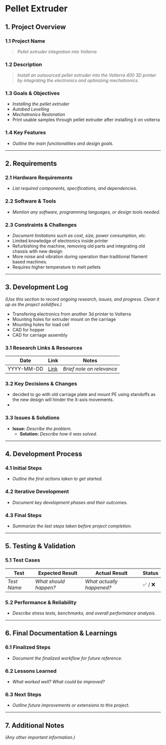 # Pellet Extruder
## 1. Project Overview
### 1.1 Project Name
> *Pellet extruder integration into Volterra*

### 1.2 Description
> *Install an outsourced pellet extruder into the Volterra 400 3D printer by integrating the electronics and optimizing mechatronics.*

### 1.3 Goals & Objectives
- *Installing the pellet extruder*
- *Autobed Levelling*
- *Mechatronics Restoration*
- Print usable samples through pellet extruder after installing it on volterra


### 1.4 Key Features
- *Outline the main functionalities and design goals.*

---

## 2. Requirements
### 2.1 Hardware Requirements
- *List required components, specifications, and dependencies.*

### 2.2 Software & Tools
- *Mention any software, programming languages, or design tools needed.*

### 2.3 Constraints & Challenges
- *Document limitations such as cost, size, power consumption, etc.*
- Limited knowledge of electronics inside printer
- Refurbishing the machine, removing old parts and integrating old chassis with new design
- More noise and vibration during operation than traditional filament based machines.
- Requires higher temperature to melt pellets

---

## 3. Development Log
*(Use this section to record ongoing research, issues, and progress. Clean it up as the project solidifies.)*
- Transfering electronics from another 3d printer to Volterra
- Mounting holes for extruder mount on the carriage
- Mounting holes for load cell
- CAD for hopper
- CAD for carriage assembly

### 3.1 Research Links & Resources
| Date       | Link | Notes |
|------------|------|-------|
| YYYY-MM-DD | [Link](#) | *Brief note on relevance* |

### 3.2 Key Decisions & Changes
- decided to go with old carriage plate and mount PE using standoffs as the new design will hinder the X-axis movements.
- 

### 3.3 Issues & Solutions
- **Issue:** *Describe the problem.*
  - **Solution:** *Describe how it was solved.*

---

## 4. Development Process
### 4.1 Initial Steps
- *Outline the first actions taken to get started.*

### 4.2 Iterative Development
- *Document key development phases and their outcomes.*

### 4.3 Final Steps
- *Summarize the last steps taken before project completion.*

---

## 5. Testing & Validation
### 5.1 Test Cases
| Test | Expected Result | Actual Result | Status |
|------|----------------|---------------|--------|
| *Test Name* | *What should happen?* | *What actually happened?* | ✅ / ❌ |

### 5.2 Performance & Reliability
- *Describe stress tests, benchmarks, and overall performance analysis.*

---

## 6. Final Documentation & Learnings
### 6.1 Finalized Steps
- *Document the finalized workflow for future reference.*

### 6.2 Lessons Learned
- *What worked well? What could be improved?*

### 6.3 Next Steps
- *Outline future improvements or extensions to this project.*

---

## 7. Additional Notes
*(Any other important information.)*
